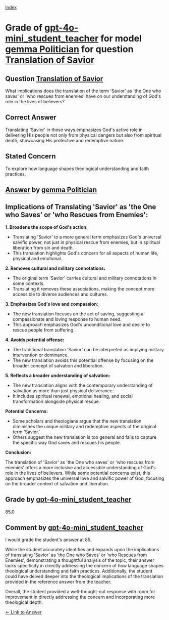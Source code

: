 
[Index](../../../../index.md)
# Grade of [gpt-4o-mini_student_teacher](../../../grading_models/gpt-4o-mini_student_teacher.md) for model [gemma Politician](../../../answering_models/gemma_Politician.md) for question [Translation of Savior](../../../questions/Translation_of_Savior.md)

## Question [Translation of Savior](../../../questions/Translation_of_Savior.md)
What implications does the translation of the term 'Savior' as 'the One who saves' or 'who rescues from enemies' have on our understanding of God's role in the lives of believers?

## Correct Answer
Translating 'Savior' in these ways emphasizes God's active role in delivering His people not only from physical dangers but also from spiritual death, showcasing His protective and redemptive nature.

## Stated Concern
To explore how language shapes theological understanding and faith practices.

## [Answer](../Translation_of_Savior.md) by [gemma Politician](../../../answering_models/gemma_Politician.md)
## Implications of Translating 'Savior' as 'the One who Saves' or 'who Rescues from Enemies':

**1. Broadens the scope of God's action:**

- Translating 'Savior' to a more general term emphasizes God's universal salvific power, not just in physical rescue from enemies, but in spiritual liberation from sin and death.
- This translation highlights God's concern for all aspects of human life, physical and emotional.

**2. Removes cultural and military connotations:**

- The original term 'Savior' carries cultural and military connotations in some contexts. 
- Translating it removes these associations, making the concept more accessible to diverse audiences and cultures.

**3. Emphasizes God's love and compassion:**

- The new translation focuses on the act of saving, suggesting a compassionate and loving response to human need.
- This approach emphasizes God's unconditional love and desire to rescue people from suffering.

**4. Avoids potential offense:**

- The traditional translation 'Savior' can be interpreted as implying military intervention or dominance.
- The new translation avoids this potential offense by focusing on the broader concept of salvation and liberation.

**5. Reflects a broader understanding of salvation:**

- The new translation aligns with the contemporary understanding of salvation as more than just physical deliverance.
- It includes spiritual renewal, emotional healing, and social transformation alongside physical rescue.

**Potential Concerns:**

- Some scholars and theologians argue that the new translation diminishes the unique military and redemptive aspects of the original term 'Savior.'
- Others suggest the new translation is too general and fails to capture the specific way God saves and rescues his people.

**Conclusion:**

The translation of 'Savior' as 'the One who saves' or 'who rescues from enemies' offers a more inclusive and accessible understanding of God's role in the lives of believers. 
While some potential concerns exist, this approach emphasizes the universal love and salvific power of God, focusing on the broader context of salvation and liberation.

## Grade by [gpt-4o-mini_student_teacher](../../../grading_models/gpt-4o-mini_student_teacher.md)
85.0

## Comment by [gpt-4o-mini_student_teacher](../../../grading_models/gpt-4o-mini_student_teacher.md)
I would grade the student's answer at 85.

While the student accurately identifies and expands upon the implications of translating 'Savior' as 'the One who Saves' or 'who Rescues from Enemies', demonstrating a thoughtful analysis of the topic, their answer lacks specificity in directly addressing the concern of how language shapes theological understanding and faith practices. Additionally, the student could have delved deeper into the theological implications of the translation provided in the reference answer from the teacher.

Overall, the student provided a well-thought-out response with room for improvement in directly addressing the concern and incorporating more theological depth.

[&lt;- Link to Answer](../Translation_of_Savior.md)
